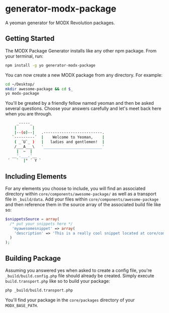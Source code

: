 generator-modx-package
======================

A yeoman generator for MODX Revolution packages.

## Getting Started
The MODX Package Generator installs like any other npm package. From your terminal, run:

```bash
npm install -g yo generator-modx-package
```

You can now create a new MODX package from any directory. For example:

```bash
cd ~/Desktop/
mkdir awesome-package && cd $_
yo modx-package
```

You'll be greated by a friendly fellow named yeoman and then be asked several questions. Choose your answers carefully and let's meet back here when you are through.

```bash
     _-----_
    |       |
    |--(o)--|   .--------------------------.
   `---------´  |    Welcome to Yeoman,    |
    ( _´U`_ )   |   ladies and gentlemen!  |
    /___A___\   '__________________________'
     |  ~  |
   __'.___.'__
 ´   `  |° ´ Y `
```

## Including Elements
For any elements you choose to include, you will find an associated directory within `core/components/awesome-package/` as well as a transport file in `_build/data`. Add your files within `core/components/awesome-package` and then reference them in the source array of the associated build file like so:
```php
$snippetsSource = array(
  /* put your snippets here */
   'myawesomesnippet' => array(
  	'description' => 'This is a really cool snippet located at core/components/awesome-package/elements/snippetes/myawesomesnippet.php'
  )
);
```

## Building Package
Assuming you answered yes when asked to create a config file, you're `_build/build.config.php` file should already be created. Simply execute `build.transport.php` like so to build your package:
```bash
php _build/build.transport.php
```

You'll find your package in the `core/packages` directory of your `MODX_BASE_PATH`.


